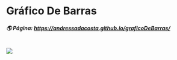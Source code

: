 # Gráfico De Barras 
##### 🌎 Página:  https://andressadacosta.github.io/graficoDeBarras/

# <img src="https://github.com/AndressaDaCosta/graficoDeBarras/blob/main/Images/Captura%20de%20Tela%202022-04-07%20a%CC%80s%2021.43.07.png?raw=true">
